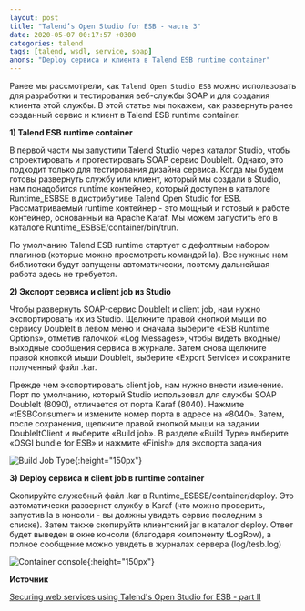 ```yaml
---
layout: post
title: "Talend’s Open Studio for ESB - часть 3" 
date: 2020-05-07 00:17:57 +0300
categories: talend
tags: [talend, wsdl, service, soap]
anons: "Deploy сервиса и клиента в Talend ESB runtime container"
---
```


Ранее мы рассмотрели, как `Talend Open Studio ESB` можно использовать для разработки и тестирования веб-службы SOAP и для создания клиента этой службы. В этой статье мы покажем, как развернуть ранее созданный сервис и клиент в Talend ESB runtime container.

<b>1) Talend ESB runtime container</b>

В первой части мы запустили Talend Studio через каталог Studio, чтобы спроектировать и протестировать SOAP сервис DoubleIt. Однако, это подходит только для тестирования дизайна сервиса. Когда мы будем готовы развернуть службу или клиент, который мы создали в Studio, нам понадобится runtime контейнер, который доступен в каталоге Runtime_ESBSE в дистрибутиве Talend Open Studio for ESB. Рассматриваемый runtime контейнер - это мощный и готовый к работе контейнер, основанный на Apache Karaf. Мы можем запустить его в каталоге Runtime_ESBSE/container/bin/trun.

По умолчанию Talend ESB runtime стартует с дефолтным набором плагинов (которые можно просмотреть командой la). Все нужные нам библиотеки будут запущены автоматически, поэтому дальнейшая работа здесь не требуется.

<b>2) Экспорт сервиса и client job из Studio</b>

Чтобы развернуть SOAP-сервис DoubleIt и client job, нам нужно экспортировать их из Studio. Щелкните правой кнопкой мыши по сервису DoubleIt в левом меню и сначала выберите «ESB Runtime Options», отметив галочкой «Log Messages», чтобы видеть входные/выходные сообщения сервиса в журнале. Затем снова щелкните правой кнопкой мыши DoubleIt, выберите «Export Service» и сохраните полученный файл .kar.

Прежде чем экспортировать client job, нам нужно внести изменение. Порт по умолчанию, который Studio использовал для службы SOAP DoubleIt (8090), отличается от порта Karaf (8040). Нажмите «tESBConsumer» и измените номер порта в адресе на «8040». Затем, после сохранения, щелкните правой кнопкой мыши на задании DoubleItClient и выберите «Build job». В разделе «Build Type» выберите «OSGI bundle for ESB» и нажмите «Finish» для экспорта задания

![Build Job Type](https://drive.google.com/uc?export=view&id=169i8TqeALqLC7z5daI57s7u3iNGxewXb){:height="150px"}

<b>3) Deploy сервиса и client job в runtime container</b>

Скопируйте служебный файл .kar в Runtime_ESBSE/container/deploy. Это автоматически развернет службу в Karaf (что можно проверить, запустив la в консоли - вы должны увидеть сервис последним в списке). Затем также скопируйте клиентский jar в каталог deploy. Ответ будет выведен в окне консоли (благодаря компоненту tLogRow), а полное сообщение можно увидеть в журналах сервера (log/tesb.log)

![Container console](https://drive.google.com/uc?export=view&id=1JfEHqnLmjexoSTc_Mtzi28wegjdPxRu_){:height="150px"}

<b>Источник</b>

[Securing web services using Talend's Open Studio for ESB - part II][source-article]

[source-article]: https://coheigea.blogspot.com/2018/05/securing-web-services-using-talends_21.html
